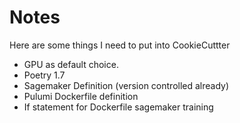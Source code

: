 # Notes

Here are some things I need to put into CookieCuttter

- GPU as default choice.
- Poetry 1.7
- Sagemaker Definition (version controlled already)
- Pulumi Dockerfile definition
- If statement for Dockerfile sagemaker training
